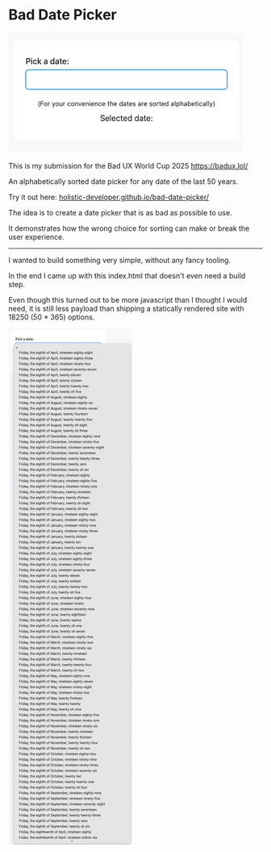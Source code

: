 # Bad Date Picker

![](screenshot1.png)

This is my submission for the Bad UX World Cup 2025 https://badux.lol/

An alphabetically sorted date picker for any date of the last 50 years.

Try it out here: [holistic-developer.github.io/bad-date-picker/](https://holistic-developer.github.io/bad-date-picker/) 

The idea is to create a date picker that is as bad as possible to use.

It demonstrates how the wrong choice for sorting can make or break the user experience.

---

I wanted to build something very simple, without any fancy tooling.

In the end I came up with this index.html that doesn't even need a build step.

Even though this turned out to be more javascript than I thought I would need,
it is still less payload than shipping a statically rendered site with 18250 (50 * 365) options.

![](screeenshot2.png)